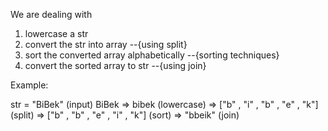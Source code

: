 We are dealing with

1. lowercase a str
2. convert the str into array  --{using split}
3. sort the converted array alphabetically  --{sorting techniques}
4. convert the sorted array to str --{using join}

Example:

str = "BiBek"  (input)
BiBek => bibek (lowercase)
=> ["b" , "i" , "b" , "e" , "k"]  (split)
=> ["b" , "b" , "e" , "i" , "k"]  (sort)
=> "bbeik"  (join)